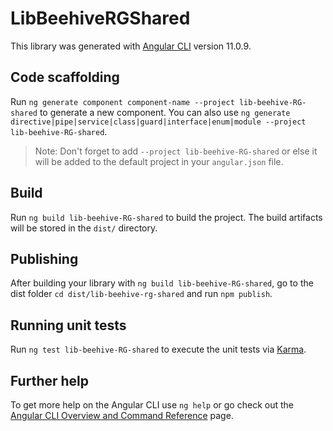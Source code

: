 # LibBeehiveRGShared

This library was generated with [Angular CLI](https://github.com/angular/angular-cli) version 11.0.9.

## Code scaffolding

Run `ng generate component component-name --project lib-beehive-RG-shared` to generate a new component. You can also use `ng generate directive|pipe|service|class|guard|interface|enum|module --project lib-beehive-RG-shared`.
> Note: Don't forget to add `--project lib-beehive-RG-shared` or else it will be added to the default project in your `angular.json` file. 

## Build

Run `ng build lib-beehive-RG-shared` to build the project. The build artifacts will be stored in the `dist/` directory.

## Publishing

After building your library with `ng build lib-beehive-RG-shared`, go to the dist folder `cd dist/lib-beehive-rg-shared` and run `npm publish`.

## Running unit tests

Run `ng test lib-beehive-RG-shared` to execute the unit tests via [Karma](https://karma-runner.github.io).

## Further help

To get more help on the Angular CLI use `ng help` or go check out the [Angular CLI Overview and Command Reference](https://angular.io/cli) page.
